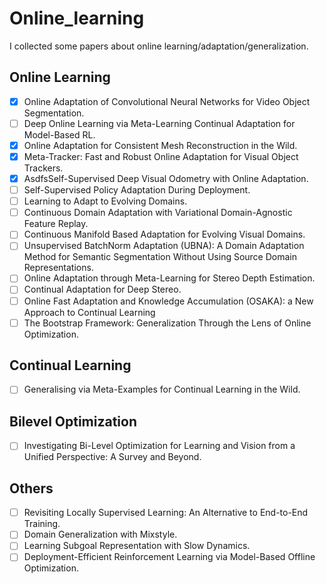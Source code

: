 # Online_learning
I collected some papers about online learning/adaptation/generalization.


## Online Learning
- [x] Online Adaptation of Convolutional Neural Networks for Video Object Segmentation.
- [ ] Deep Online Learning via Meta-Learning Continual Adaptation for Model-Based RL.
- [x] Online Adaptation for Consistent Mesh Reconstruction in the Wild.
- [x] Meta-Tracker: Fast and Robust Online Adaptation for Visual Object Trackers.
- [x] AsdfsSelf-Supervised Deep Visual Odometry with Online Adaptation.
- [ ] Self-Supervised Policy Adaptation During Deployment.
- [ ] Learning to Adapt to Evolving Domains.
- [ ] Continuous Domain Adaptation with Variational Domain-Agnostic Feature Replay.
- [ ] Continuous Manifold Based Adaptation for Evolving Visual Domains.
- [ ] Unsupervised BatchNorm Adaptation (UBNA): A Domain Adaptation Method for Semantic Segmentation Without Using Source Domain Representations.
- [ ] Online Adaptation through Meta-Learning for Stereo Depth Estimation.
- [ ] Continual Adaptation for Deep Stereo.
- [ ] Online Fast Adaptation and Knowledge Accumulation (OSAKA): a New Approach to Continual Learning
- [ ] The Bootstrap Framework: Generalization Through the Lens of Online Optimization.
## Continual Learning
- [ ] Generalising via Meta-Examples for Continual Learning in the Wild.


## Bilevel Optimization
- [ ] Investigating Bi-Level Optimization for Learning and Vision from a Unified Perspective: A Survey and Beyond.

## Others
- [ ] Revisiting Locally Supervised Learning: An Alternative to End-to-End Training.
- [ ] Domain Generalization with Mixstyle.
- [ ] Learning Subgoal Representation with Slow Dynamics.
- [ ] Deployment-Efficient Reinforcement Learning via Model-Based Offline Optimization.
